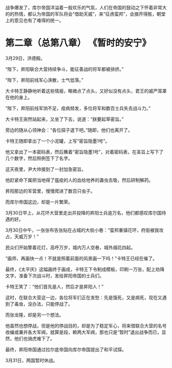 战争爆发了，库尔帝国洋溢着一股欢乐的气氛，人们在帝国的鼓动之下怀着非常大的的热情，都认为帝国的军队将会“借助天威”，来“征虏蛮邦”，会旗开得胜，朝堂上的意见也有了难得的统一。

# 第二章（总第八章）     《暂时的安宁》

3月29日，洪德殿。

“陛下，昇阳联合大营持续争斗，能征善战的将军都被排挤。”

“陛下，昇阳前线军心涣散，士气低落。”

大卡特王静静地听着这些情报，略微点了点头，又好似没有点头，君王的威严笼罩在他的身上。

“陛下，昇阳前线军饷不足，疫病频发，多位将军和数百士兵失去战斗力。”

大卡特王突然站起来，又坐了下去，说道：“朕要起草密旨。”

旁边的随从心领神会：“各位探子退下吧。”随即，他们也离开了。

卡特王随即拿出了一个小泥罐，上写“密旨隐墨1号”。

他又拿出了一本密码表，然后蘸着“密旨隐墨1号”，对着密码表，在圣旨上写下了几个数字，然后照例签下了名字。

这天夜里，尹大帅接到了一封加急密旨。

他赶紧命下属把当地得了瘟疫的人的血给他养的蛊虫去吸，然后研制解药。

昇阳那边的军营里，慢慢爬进了数百只虫子。

而库尔帝国这边，却是一片繁荣。

3月30日早上，从花环大营里走出并投降的昇阳士兵逾万名，他们都感叹库尔国待遇的好。

3月30日中午，一张张布告张贴在占城的大街小巷：“蛮邦重镇花环，府衙被我攻占，天威万岁！”

民众们开始擎着花灯，高呼万岁，城内万人空巷，城外烟花四起。

“画师，再画快一点！不就是照着前面的风景画一下吗！”卡特王已经在催了。

最终，《太平庆》这幅画终于画成，卡特王下令制成模板，印刷一万张，配上劝降文字，准备下次战斗时，发给昇阳帝国的士兵们。

卡特王笑了：“他们首先是人，然后才是昇阳人！”

这时，在联合大营这一边，各位将军们正在发愁：先是饿死，又是病死，现在又遇到了毒虫，没办法，只能停战了。

而张龙隆，却是另一个想法。

他虽然也想停战，但是他的停战目的，却是为了稳定军心，将来借联合大营的名号收编或兼并各大军阀，就算是段，赖两大军阀，那也只是“暂时”退出战争而已，显然，他们也骑虎难下了。

最终，昇阳帝国通过拉尔底帝国向库尔帝国提出了和平试探。

3月31日，两国暂时休战。